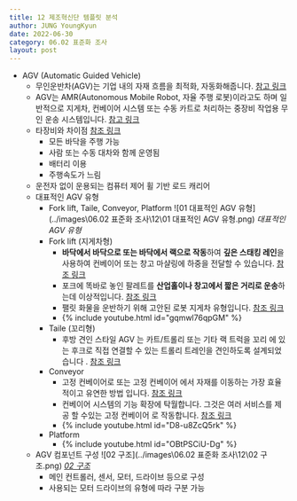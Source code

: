 ```yaml
---
title: 12 제조혁신단 템플릿 분석
author: JUNG YoungKyun
date: 2022-06-30
category: 06.02 표준화 조사
layout: post
---
```


- AGV (Automatic Guided Vehicle)
    - 무인운반차(AGV)는 기업 내의 자재 흐름을 최적화, 자동화해줍니다. [참고 링크](https://www.ssi-schaefer.com/ko-kr/products/conveying-transport/automated-guided-vehicles)
    - AGV는 AMR(Autonomous Mobile Robot, 자율 주행 로봇)이라고도 하며 일반적으로 지게차, 컨베이어 시스템 또는 수동 카트로 처리하는 중장비 작업용 무인 운송 시스템입니다. [참고 링크](https://www.rls.si/ko/applications/agv)
    - 타장비와 차이점 [참조 링크](https://m.blog.naver.com/PostView.naver?isHttpsRedirect=true&blogId=agvsoft&logNo=221749955029)
        - 모든 바닥을 주행 가능
        - 사람 또는 수동 대차와 함께 운영됨
        - 배터리 이용
        - 주행속도가 느림
    - 운전자 없이 운용되는 컴퓨터 제어 휠 기반 로드 캐리어
    - 대표적인 AGV 유형
	    -  Fork lift, Taile, Conveyor, Platform
	        ![01 대표적인 AGV 유형](../images\06.02 표준화 조사\12\01 대표적인 AGV 유형.png)
	        *대표적인 AGV 유형*
        - Fork lift (지게차형)
            - **바닥에서 바닥으로 또는 바닥에서 랙으로 작동**하여 **깊은 스태킹 레인**을 사용하여 컨베이어 또는 창고 마샬링에 하중을 전달할 수 있습니다. [참조 링크](https://maxagv.com/automated-guided-vehicle/)
            - 포크에 똑바로 놓인 팔레트를 **산업홀이나 창고에서 짧은 거리로 운송**하는데 이상적입니다. [참조 링크](https://www.asseco-ceit.com/en/agv-systems/forklift-agvs/)
            - 팰릿 화물을 운반하기 위해 고안된 로봇 지게차 유형입니다. [참조 링크](https://www.agvnetwork.com/automatic-forklift-agv)
            - {% include youtube.html id="gqmwl76qpGM" %}
        - Taile (꼬리형)
            - 후방 견인 스타일 AGV 는 카트/트롤리 또는 기타 랙 트럭을 꼬리 에 있는 후크로 직접 연결할 수 있는 트롤리 트레인을 견인하도록 설계되었습니다 . [참조 링크](https://saintechrobotics.com/product/magnetic-guide-agv-tail-traction-type-tow-multi-trolley-carts/)
        - Conveyor
            - 고정 컨베이어로 또는 고정 컨베이어 에서 자재를 이동하는 가장 효율적이고 유연한 방법 입니다. [참조 링크](https://www.agvnetwork.com/unit-load-agv-automated-vehicle)
            - 컨베이어 시스템의 기능 확장에 탁월합니다. 그것은 여러 서비스를 제공 할 수있는 고정 컨베이어 로 작동합니다. [참조 링크](https://www.rocla-agv.com/en/products/awt-conveyor)
            - {% include youtube.html id="D8-u8ZcQ5rk" %}
        - Platform
            - {% include youtube.html id="OBtPSCiU-Dg" %}
    - AGV 컴포넌트 구성
        ![02 구조](../images\06.02 표준화 조사\12\02 구조.png)
        *[02 구조](http://hjfas.com/system07)*
        - 메인 컨트롤러, 센서, 모터, 드라이브 등으로 구성
        - 사용되는 모터 드라이브의 유형에 따라 구분 가능